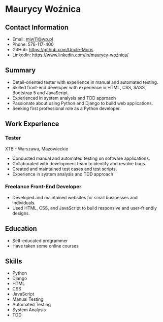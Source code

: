 # Maurycy Woźnica

## Contact Information
- Email: mjw11@wp.pl
- Phone: 576-117-400
- GitHub: https://github.com/Uncle-Moris
- LinkedIn: https://www.linkedin.com/in/maurycy-woźnica/

## Summary
- Detail-oriented tester with experience in manual and automated testing.
- Skilled front-end developer with experience in HTML, CSS, SASS, Bootstrap 5 and JavaScript.
- Experienced in system analysis and TDD approach
- Passionate about using Python and Django to build web applications.
- Seeking first professional role as a Python developer.

## Work Experience

### Tester
XTB - Warszawa, Mazowieckie
- Conducted manual and automated testing on software applications.
- Collaborated with development team to identify and resolve bugs.
- Created and maintained test cases and test scripts.
- Experience in system analysis and TDD approach

### Freelance Front-End Developer
- Developed and maintained websites for small businesses and individuals.
- Used HTML, CSS, and JavaScript to build responsive and user-friendly designs.

## Education
- Self-educated programmer
- Have taken some online courses

## Skills
- Python
- Django
- HTML
- CSS
- JavaScript
- Manual Testing
- Automated Testing
- System Analysis
- TDD
